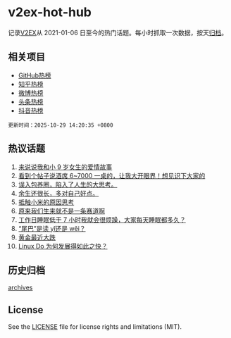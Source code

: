 # v2ex-hot-hub

 记录[V2EX](https://www.v2ex.com/)从 2021-01-06 日至今的热门话题。每小时抓取一次数据，按天[归档](archives)。
 
 ## 相关项目

- [GitHub热榜](https://github.com/lonnyzhang423/github-hot-hub)
- [知乎热榜](https://github.com/lonnyzhang423/zhihu-hot-hub)
- [微博热榜](https://github.com/lonnyzhang423/weibo-hot-hub)
- [头条热榜](https://github.com/lonnyzhang423/toutiao-hot-hub)
- [抖音热榜](https://github.com/lonnyzhang423/douyin-hot-hub)


 `更新时间：2025-10-29 14:20:35 +0800`

## 热议话题

1. [来说说我和小 9 岁女生的爱情故事](https://www.v2ex.com/t/1168960)
1. [看到个帖子说酒席 6~7000 一桌的，让我大开眼界！想见识下大家的](https://www.v2ex.com/t/1168928)
1. [误入包养圈，陷入了人生的大思考。](https://www.v2ex.com/t/1169124)
1. [余生还很长，多对自己好点。](https://www.v2ex.com/t/1169037)
1. [抵触小米的原因思考](https://www.v2ex.com/t/1169098)
1. [原来我们生来就不是一条赛道啊](https://www.v2ex.com/t/1168970)
1. [工作日睡眠低于 7 小时我就会很烦躁，大家每天睡眠都多久？](https://www.v2ex.com/t/1169042)
1. [“尾巴”是读 yǐ还是 wěi？](https://www.v2ex.com/t/1169109)
1. [黄金最近大跌](https://www.v2ex.com/t/1168934)
1. [Linux Do 为何发展得如此之快？](https://www.v2ex.com/t/1169086)

## 历史归档

[archives](archives)

## License

See the [LICENSE](LICENSE) file for license rights and limitations (MIT).
